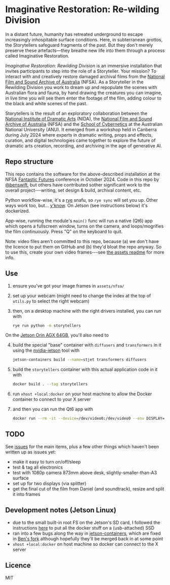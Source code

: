 # Imaginative Restoration: Re-wilding Division

In a distant future, humanity has retreated underground to escape increasingly
inhospitable surface conditions. Here, in subterranean grottos, the Storytellers
safeguard fragments of the past. But they don't merely preserve these
artefacts—they breathe new life into them through a process called Imaginative
Restoration.

_Imaginative Restoration: Rewilding Division_ is an immersive installation that
invites participants to step into the role of a Storyteller. Your mission? To
interact with and creatively restore damaged archival films from the
[National Film and Sound Archive of Australia](https://www.nfsa.gov.au/) (NFSA).
As a Storyteller in the Rewilding Division you work to dream up and repopulate
the scenes with Australian flora and fauna, by hand drawing the creatures you
can imagine, in live time you will see them enter the footage of the film,
adding colour to the black and white scenes of the past.

Storytellers is the result of an exploratory collaboration between the
[National Institute of Dramatic Arts](https://www.nida.edu.au) (NIDA), the
[National Film and Sound Archive of Australia](https://www.nfsa.gov.au/) (NFSA)
and the [School of Cybernetics](https://cybernetics.anu.edu.au) at the
Australian National University (ANU). It emerged from a workshop held in
Canberra during July 2024 where experts in dramatic writing, props and effects,
curation, and digital technologies came together to explore the future of
dramatic arts creation, recording, and archiving in the age of generative AI.

## Repo structure

This repo contains the software for the above-described installation at the NFSA
[Fantastic Futures](https://www.nfsa.gov.au/fantastic-futures-conference-canberra-2024)
conference in October 2024. Code in this repo by
[@benswift](https://github.com/benswift), but others have contributed sother
significant work to the overall project---writing, set design & build, archival
content, etc.

Python workflow-wise, it's a [rye](https://rye.astral.sh) snafu, so `rye sync`
will set you up. Other ways work too, but... [y'know](https://xkcd.com/1987/).
On Jetson (see instructions below) it's dockerized.

App-wise, running the module's `main()` func will run a native (Qt6) app which
opens a fullscreen window, turns on the camera, and loops/mogrifies the film
continuously. Press "Q" on the keyboard to quit.

Note: video files aren't committed to this repo, because (a) we don't have the
licence to put them on GitHub and (b) they'd bloat the repo anyway. So to use
this, create your own video frames---see [the assets readme](/assets/README.md)
for more info.

## Use

1. ensure you've got your image frames in `assets/nfsa/`
2. set up your webcam (might need to change the index at the top of `utils.py`
   to select the right webcam)
3. then, on a desktop machine with the right drivers installed, you can run with

   ```sh
   rye run python -m storytellers
   ```

On the
[Jetson Orin AGX 64GB](https://www.nvidia.com/content/dam/en-zz/Solutions/gtcf21/jetson-orin/nvidia-jetson-agx-orin-technical-brief.pdf),
you'll also need to

4. build the special "base" container with `diffusers` and `transformers` in it
   using the [nvidia-jetson](https://github.com/dusty-nv/jetson-containers) tool
   with

   ```sh
   jetson-containers build --name=stjet transformers diffusers
   ```

5. build the `storytellers` container with this actual application code in it
   with

   ```sh
   docker build . --tag storytellers
   ```

6. run `xhost +local:docker` on your host machine to allow the Docker container to connect to your X server

7. and then you can run the Qt6 app with

   ```sh
   docker run --rm -it --device=/dev/video0:/dev/video0 --env DISPLAY=$DISPLAY --volume /tmp/.X11-unix:/tmp/.X11-unix storytellers
   ```

## TODO

See [issues](https://github.com/ANUcybernetics/storytellers/issues) for the main
items, plus a few other things which haven't been written up as issues yet:

- make it easy to turn on/off/sleep
- test & tag all electronics
- test with 1080p camera 873mm above desk, slightly-smaller-than-A3 surface
- set up for two displays (via splitter)
- get the final cut of the film from Daniel (and soundtrack), resize and split
  it into frames

## Development notes (Jetson Linux)

- due to the small built-in root FS on the Jetson's SD card, I followed the
  instructions [here](https://www.jetson-ai-lab.com/tips_ssd-docker.html) to put
  all the docker stuff on a (usb-attached) SSD
- ran into a few bugs along the way in
  [jetson-containers](https://github.com/dusty-nv/jetson-containers/issues/654),
  which are fixed in
  [Ben's fork](https://github.com/benswift/jetson-containers/) although
  hopefully they'll be merged back in at some point
- `xhost +local:docker` on host machine so docker can connect to the X server

## Licence

MIT
